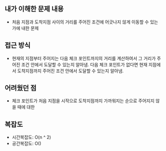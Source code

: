 ## 내가 이해한 문제 내용

* 처음 지점과 도착지점 사이의 거리를 주어진 조건에 어긋나지 않게 이동할 수 있는가에 내한 문제

## 접근 방식

* 현재의 지점부터 주어지는 다음 체크 포인트까지의 거리를 계산하여서 그 거리가 주어진 조건 안에서 도달할 수 있는지 알아냄. 다음 체크 포인트가 없다면 현재 지점에서 도착지점까지 주어진 조건 안에서 도달할 수 있는지 알아냄.

## 어려웠던 점

* 체크 포인트가 처음 지점을 시작으로 도착지점까지 가까워지는 순으로 주어지지 않을 때에 대한 

## 복잡도

* 시간복잡도: O(n ^ 2)
* 공간복잡도: O()
